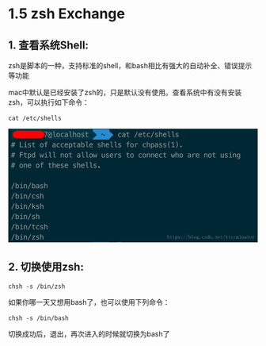 # 1.5 zsh Exchange

## 1. 查看系统Shell:

 zsh是脚本的一种，支持标准的shell，和bash相比有强大的自动补全、错误提示等功能

mac中默认是已经安装了zsh的，只是默认没有使用。查看系统中有没有安装zsh，可以执行如下命令：

```text
cat /etc/shells
```

![](../.gitbook/assets/9.png)

## 2. 切换使用zsh:

```text
chsh -s /bin/zsh
```

 如果你哪一天又想用bash了，也可以使用下列命令：

```text
chsh -s /bin/bash
```

 切换成功后，退出，再次进入的时候就切换为bash了

